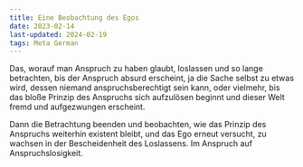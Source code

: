```yaml
---
title: Eine Beobachtung des Egos
date: 2023-02-14
last-updated: 2024-02-19
tags: Meta German
---
```


Das, worauf man Anspruch zu haben glaubt, loslassen und so lange betrachten, bis der Anspruch absurd erscheint, ja die Sache selbst zu etwas wird, dessen niemand anspruchsberechtigt sein kann, oder vielmehr, bis das bloße Prinzip des Anspruchs sich aufzulösen beginnt und dieser Welt fremd und aufgezwungen erscheint.

Dann die Betrachtung beenden und beobachten, wie das Prinzip des Anspruchs weiterhin existent bleibt, und das Ego erneut versucht, zu wachsen in der Bescheidenheit des Loslassens.
Im Anspruch auf Anspruchslosigkeit.
